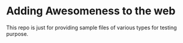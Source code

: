 # Adding Awesomeness to the web
This repo is just for providing sample files of various types for testing purpose.
